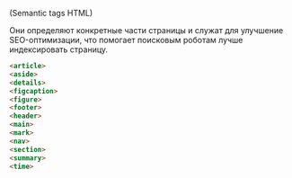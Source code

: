 (Semantic tags HTML)

Они определяют конкретные части страницы и служат для улучшение SEO-оптимизации, что помогает поисковым роботам лучше индексировать страницу.

```html
<article>
<aside>
<details>
<figcaption>
<figure>
<footer>
<header>
<main>
<mark>
<nav>
<section>
<summary>
<time>
```